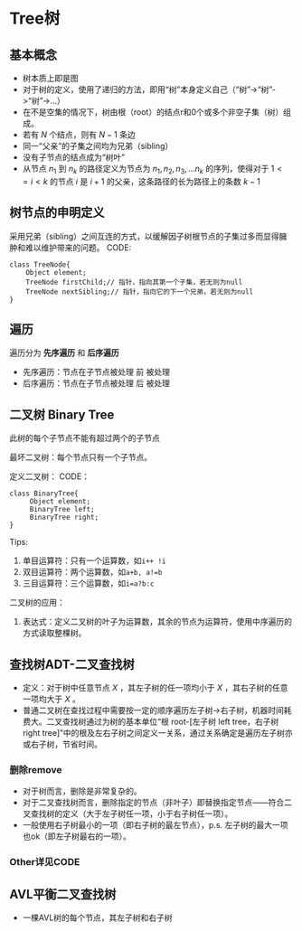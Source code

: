 # Tree树

## 基本概念
- 树本质上即是图
- 对于树的定义，使用了递归的方法，即用“树”本身定义自己（“树”->“树”->“树”->...）
- 在不是空集的情况下，树由根（root）的结点r和0个或多个非空子集（树）组成。
- 若有 $N$ 个结点，则有 $N-1$ 条边
- 同一“父亲”的子集之间均为兄弟（sibling）
- 没有子节点的结点成为“树叶”
- 从节点 $n_1$ 到 $n_k$ 的路径定义为节点为 $n_1, n_2, n_3, ...n_k$ 的序列，使得对于 $1<=i<k$ 的节点 $i$ 是 $i+1$ 的父亲，这条路径的长为路径上的条数 $k-1$  

## 树节点的申明定义
采用兄弟（sibling）之间互连的方式，以缓解因子树根节点的子集过多而显得臃肿和难以维护带来的问题。
CODE:
```
class TreeNode{
    Object element;
    TreeNode firstChild;// 指针，指向其第一个子集，若无则为null
    TreeNode nextSibling;// 指针，指向它的下一个兄弟，若无则为null
}
```

## 遍历
遍历分为 **先序遍历** 和 **后序遍历** 
- 先序遍历：节点在子节点被处理 前 被处理
- 后序遍历：节点在子节点被处理 后 被处理

## 二叉树 Binary Tree
此树的每个子节点不能有超过两个的子节点

最坏二叉树：每个节点只有一个子节点。

定义二叉树：
CODE：
```
class BinaryTree{
     Object element;
     BinaryTree left;
     BinaryTree right;
}
```

Tips:
1. 单目运算符：只有一个运算数，如`i++ !i`
2. 双目运算符：两个运算数，如`a+b, a!=b`
3. 三目运算符：三个运算数，如`i=a?b:c`

二叉树的应用：
1. 表达式：定义二叉树的叶子为运算数，其余的节点为运算符，使用中序遍历的方式读取整棵树。

## 查找树ADT-二叉查找树
- 定义：对于树中任意节点 $X$ ，其左子树的任一项均小于 $X$ ，其右子树的任意一项均大于 $X$ 。
- 普通二叉树在查找过程中需要按一定的顺序遍历左子树->右子树，机器时间耗费大。二叉查找树通过为树的基本单位“根 root-[左子树 left tree，右子树 right tree]”中的根及左右子树之间定义一关系，通过关系确定是遍历左子树亦或右子树，节省时间。

### 删除remove
- 对于树而言，删除是非常复杂的。
- 对于二叉查找树而言，删除指定的节点（非叶子）即替换指定节点——符合二叉查找树的定义（大于左子树任一项，小于右子树任一项）。
- 一般使用右子树最小的一项（即右子树的最左节点），p.s. 左子树的最大一项也ok（即左子树最右的一项）。

### Other详见CODE

## AVL平衡二叉查找树
- 一棵AVL树的每个节点，其左子树和右子树